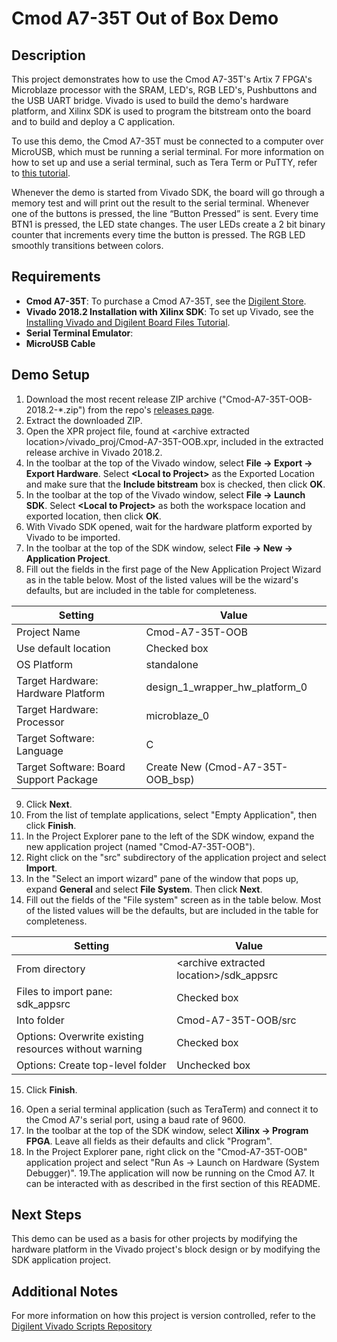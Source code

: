 Cmod A7-35T Out of Box Demo 
====================

Description
-----------

This project demonstrates how to use the Cmod A7-35T's Artix 7 FPGA's Microblaze processor with the SRAM, LED's, RGB LED's, Pushbuttons and the USB UART bridge. Vivado is used to build the demo's hardware platform, and Xilinx SDK is used to program the bitstream onto the board and to build and deploy a C application. 

To use this demo, the Cmod A7-35T must be connected to a computer over MicroUSB, which must be running a serial terminal. For more information on how to set up and use a serial terminal, such as Tera Term or PuTTY, refer to [this tutorial](https://reference.digilentinc.com/vivado/installing-vivado/start).

Whenever the demo is started from Vivado SDK, the board will go through a memory test and will print out the result to the serial terminal. Whenever one of the buttons is pressed, the line “Button Pressed” is sent. Every time BTN1 is pressed, the LED state changes. The user LEDs create a 2 bit binary counter that increments every time the button is pressed.  The RGB LED smoothly transitions between colors.

Requirements
------------
* **Cmod A7-35T**: To purchase a Cmod A7-35T, see the [Digilent Store](https://store.digilentinc.com/cmod-a7-breadboardable-artix-7-fpga-module/).
* **Vivado 2018.2 Installation with Xilinx SDK**: To set up Vivado, see the [Installing Vivado and Digilent Board Files Tutorial](https://reference.digilentinc.com/vivado/installing-vivado/start).
* **Serial Terminal Emulator**: 
* **MicroUSB Cable**

Demo Setup
----------

1. Download the most recent release ZIP archive ("Cmod-A7-35T-OOB-2018.2-*.zip") from the repo's [releases page](https://github.com/Digilent/Cmod-A7-35T-OOB/releases).
2. Extract the downloaded ZIP.
3. Open the XPR project file, found at \<archive extracted location\>/vivado_proj/Cmod-A7-35T-OOB.xpr, included in the extracted release archive in Vivado 2018.2.
4. In the toolbar at the top of the Vivado window, select **File -> Export -> Export Hardware**. Select **\<Local to Project\>** as the Exported Location and make sure that the **Include bitstream** box is checked, then click **OK**.
5. In the toolbar at the top of the Vivado window, select **File -> Launch SDK**. Select **\<Local to Project\>** as both the workspace location and exported location, then click **OK**.
6. With Vivado SDK opened, wait for the hardware platform exported by Vivado to be imported.
7. In the toolbar at the top of the SDK window, select **File -> New -> Application Project**.
8. Fill out the fields in the first page of the New Application Project Wizard as in the table below. Most of the listed values will be the wizard's defaults, but are included in the table for completeness.

| Setting                                 | Value                             |
| --------------------------------------- | --------------------------------- |
| Project Name                            | Cmod-A7-35T-OOB                   |
| Use default location                    | Checked box                       |
| OS Platform                             | standalone                        |
| Target Hardware: Hardware Platform      | design_1_wrapper_hw_platform_0    |
| Target Hardware: Processor              | microblaze_0                      |
| Target Software: Language               | C                                 |
| Target Software: Board Support Package  | Create New (Cmod-A7-35T-OOB_bsp)  |

9. Click **Next**.
10. From the list of template applications, select "Empty Application", then click **Finish**.
11. In the Project Explorer pane to the left of the SDK window, expand the new application project (named "Cmod-A7-35T-OOB").
12. Right click on the "src" subdirectory of the application project and select **Import**.
13. In the "Select an import wizard" pane of the window that pops up, expand **General** and select **File System**. Then click **Next**.
14. Fill out the fields of the "File system" screen as in the table below. Most of the listed values will be the defaults, but are included in the table for completeness.

| Setting                                                | Value                                      |
| -                                                      | -                                          |
| From directory                                         | \<archive extracted location\>/sdk_appsrc  |
| Files to import pane: sdk_appsrc                       | Checked box                                |
| Into folder                                            | Cmod-A7-35T-OOB/src                        |
| Options: Overwrite existing resources without warning  | Checked box                                |
| Options: Create top-level folder                       | Unchecked box                              |

15. Click **Finish**.

<Note for maintainers: This project does not require any additional configuration of application or bsp projects. Projects that require any of this configuration should have the steps required to do so described here.>

16. Open a serial terminal application (such as TeraTerm) and connect it to the Cmod A7's serial port, using a baud rate of 9600.
17. In the toolbar at the top of the SDK window, select **Xilinx -> Program FPGA**. Leave all fields as their defaults and click "Program".
18. In the Project Explorer pane, right click on the "Cmod-A7-35T-OOB" application project and select "Run As -> Launch on Hardware (System Debugger)".
19.The application will now be running on the Cmod A7. It can be interacted with as described in the first section of this README.

Next Steps
----------
This demo can be used as a basis for other projects by modifying the hardware platform in the Vivado project's block design or by modifying the SDK application project.

Additional Notes
--------------
For more information on how this project is version controlled, refer to the [Digilent Vivado Scripts Repository](https://github.com/digilent/digilent-vivado-scripts)

